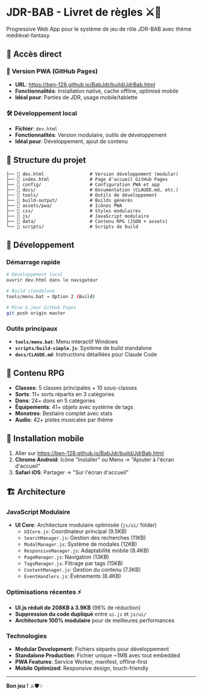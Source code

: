 # JDR-BAB - Livret de règles ⚔️📜

Progressive Web App pour le système de jeu de rôle JDR-BAB avec thème médiéval-fantasy.

## 🚀 Accès direct

### 📱 **Version PWA (GitHub Pages)**
- **URL**: https://ben-128.github.io/BabJdr/build/JdrBab.html
- **Fonctionnalités**: Installation native, cache offline, optimisé mobile
- **Idéal pour**: Parties de JDR, usage mobile/tablette

### 🛠️ **Développement local**
- **Fichier**: `dev.html`
- **Fonctionnalités**: Version modulaire, outils de développement
- **Idéal pour**: Développement, ajout de contenu

## 📁 Structure du projet

```
├── 📄 dev.html                 # Version développement (modular)
├── 📄 index.html               # Page d'accueil GitHub Pages
├── 📁 config/                  # Configuration PWA et app
├── 📁 docs/                    # Documentation (CLAUDE.md, etc.)
├── 📁 tools/                   # Outils de développement
├── 📁 build-output/            # Builds générés
├── 📁 assets/pwa/              # Icônes PWA
├── 📁 css/                     # Styles modulaires
├── 📁 js/                      # JavaScript modulaire
├── 📁 data/                    # Contenu RPG (JSON + assets)
└── 📁 scripts/                 # Scripts de build
```

## 🔧 Développement

### Démarrage rapide
```bash
# Développement local
ouvrir dev.html dans le navigateur

# Build standalone
tools/menu.bat → Option 2 (Build)

# Mise à jour GitHub Pages
git push origin master
```

### Outils principaux
- **`tools/menu.bat`**: Menu interactif Windows
- **`scripts/build-simple.js`**: Système de build standalone
- **`docs/CLAUDE.md`**: Instructions détaillées pour Claude Code

## 🎯 Contenu RPG

- **Classes**: 5 classes principales + 10 sous-classes
- **Sorts**: 11+ sorts répartis en 3 catégories  
- **Dons**: 24+ dons en 5 catégories
- **Équipements**: 41+ objets avec système de tags
- **Monstres**: Bestiaire complet avec stats
- **Audio**: 42+ pistes musicales par thème

## 📱 Installation mobile

1. Aller sur https://ben-128.github.io/BabJdr/build/JdrBab.html
2. **Chrome Android**: Icône "Installer" ou Menu → "Ajouter à l'écran d'accueil"
3. **Safari iOS**: Partager → "Sur l'écran d'accueil"

## 🏗️ Architecture

### JavaScript Modulaire
- **UI Core**: Architecture modulaire optimisée (`js/ui/` folder)
  - `UICore.js`: Coordinateur principal (9.5KB)
  - `SearchManager.js`: Gestion des recherches (11KB)
  - `ModalManager.js`: Système de modales (12KB)
  - `ResponsiveManager.js`: Adaptabilité mobile (8.4KB)
  - `PageManager.js`: Navigation (13KB)
  - `TagsManager.js`: Filtrage par tags (15KB)
  - `ContentManager.js`: Gestion du contenu (7.3KB)
  - `EventHandlers.js`: Événements (8.4KB)

### Optimisations récentes ⚡
- **UI.js réduit de 208KB à 3.9KB** (98% de réduction)
- **Suppression du code dupliqué** entre `ui.js` et `js/ui/`
- **Architecture 100% modulaire** pour de meilleures performances

### Technologies
- **Modular Development**: Fichiers séparés pour développement
- **Standalone Production**: Fichier unique ~1MB avec tout embedded
- **PWA Features**: Service Worker, manifest, offline-first
- **Mobile Optimized**: Responsive design, touch-friendly

---

**Bon jeu !** ⚔️🛡️✨